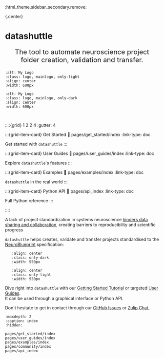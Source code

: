 :html_theme.sidebar_secondary.remove:

{.center}
# **datashuttle**

<p style="text-align: center; font-size: 22px;">The tool to automate neuroscience project folder creation, validation and transfer.</p>

```{image} _static/datashuttle-overview-light.png
:alt: My Logo
:class: logo, mainlogo, only-light
:align: center
:width: 600px
```
```{image} _static/datashuttle-overview-dark.png
:alt: My Logo
:class: logo, mainlogo, only-dark
:align: center
:width: 600px
```
<br>


::::{grid} 1 2 2 4
:gutter: 4


:::{grid-item-card} Get Started
:link: pages/get_started/index
:link-type: doc

Get started with ``datashuttle``
:::


:::{grid-item-card} User Guides
:link: pages/user_guides/index
:link-type: doc

Explore ``datashuttle``'s features
:::

:::{grid-item-card} Examples
:link: pages/examples/index
:link-type: doc

``datashuttle`` in the real world
:::

:::{grid-item-card} Python API
:link: pages/api_index
:link-type: doc

Full Python reference
:::

::::

A lack of project standardization in systems neuroscience
[hinders data sharing and collaboration](https://neuroinformatics.dev/blog/neuroblueprint.html),
creating barriers to reproducibility and scientific progress


``datashuttle`` helps creates, validate and transfer projects standardised to the
[NeuroBlueprint](https://neuroblueprint.neuroinformatics.dev) specification:

```{image} /_static/NeuroBlueprint_project_tree_dark.png
   :align: center
   :class: only-dark
   :width: 550px
```
```{image} /_static/NeuroBlueprint_project_tree_light.png
   :align: center
   :class: only-light
   :width: 550px
```

Dive right into ``datashuttle`` with our
[Getting Started Tutorial](getting-started-walkthrough)
or targeted [User Guides](pages/user_guides/index).  \
It can be used through a graphical interface or Python API.

Don't hesitate to get in contact through our
[GitHub Issues](https://github.com/neuroinformatics-unit/datashuttle/issues)
or
[Zulip Chat.](https://neuroinformatics.zulipchat.com/#narrow/stream/405999-DataShuttle)


```{toctree}
:maxdepth: 2
:caption: index
:hidden:

pages/get_started/index
pages/user_guides/index
pages/examples/index
pages/community/index
pages/api_index
```
